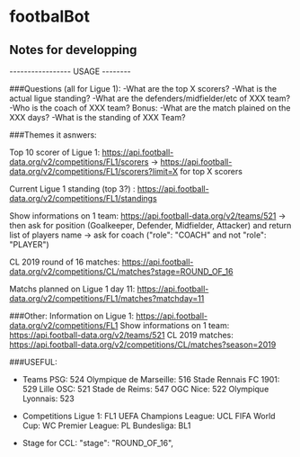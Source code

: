 # footbalBot





## Notes for developping

----------------- USAGE --------

###Questions (all for Ligue 1):
-What are the top X scorers?
-What is the actual ligue standing?
-What are the defenders/midfielder/etc of XXX team?
-Who is the coach of XXX team?
Bonus:
-What are the match plained on the XXX days?
-What is the standing of XXX Team?


###Themes it asnwers:

Top 10 scorer of Ligue 1: https://api.football-data.org/v2/competitions/FL1/scorers
	-> https://api.football-data.org/v2/competitions/FL1/scorers?limit=X for top X scorers

Current Ligue 1 standing (top 3?) : https://api.football-data.org/v2/competitions/FL1/standings

Show informations on 1 team: https://api.football-data.org/v2/teams/521 
	-> then ask for position (Goalkeeper, Defender, Midfielder, Attacker) and return list of players name
	-> ask for coach ("role": "COACH" and not "role": "PLAYER")

CL 2019 round of 16 matches: https://api.football-data.org/v2/competitions/CL/matches?stage=ROUND_OF_16

Matchs planned on Ligue 1 day 11: https://api.football-data.org/v2/competitions/FL1/matches?matchday=11



###Other:
	Information on Ligue 1: https://api.football-data.org/v2/competitions/FL1
	Show informations on 1 team: https://api.football-data.org/v2/teams/521
	CL 2019 matches: https://api.football-data.org/v2/competitions/CL/matches?season=2019

###USEFUL:
- Teams
    PSG: 524
    Olympique de Marseille: 516
    Stade Rennais FC 1901: 529
    Lille OSC: 521
    Stade de Reims: 547
    OGC Nice: 522
    Olympique Lyonnais: 523

- Competitions
    Ligue 1: FL1
    UEFA Champions League: UCL
    FIFA World Cup: WC
    Premier League: PL
    Bundesliga: BL1
- Stage for CCL:
  "stage": "ROUND_OF_16",